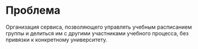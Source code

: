 # Проблема
Организация сервиса, позволяющего управлять учебным расписанием группы и делиться им с другими участниками учебного процесса, без привязки к конкретному университету.

